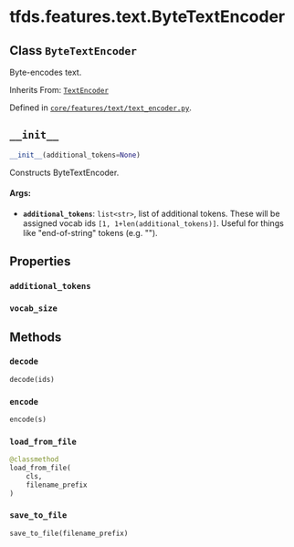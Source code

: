 <div itemscope itemtype="http://developers.google.com/ReferenceObject">
<meta itemprop="name" content="tfds.features.text.ByteTextEncoder" />
<meta itemprop="path" content="Stable" />
<meta itemprop="property" content="additional_tokens"/>
<meta itemprop="property" content="vocab_size"/>
<meta itemprop="property" content="__init__"/>
<meta itemprop="property" content="decode"/>
<meta itemprop="property" content="encode"/>
<meta itemprop="property" content="load_from_file"/>
<meta itemprop="property" content="save_to_file"/>
</div>

# tfds.features.text.ByteTextEncoder

## Class `ByteTextEncoder`

Byte-encodes text.

Inherits From: [`TextEncoder`](../../../tfds/features/text/TextEncoder.md)



Defined in [`core/features/text/text_encoder.py`](https://github.com/tensorflow/datasets/tree/master/tensorflow_datasets/core/features/text/text_encoder.py).

<!-- Placeholder for "Used in" -->


<h2 id="__init__"><code>__init__</code></h2>

``` python
__init__(additional_tokens=None)
```

Constructs ByteTextEncoder.

#### Args:

* <b>`additional_tokens`</b>: `list<str>`, list of additional tokens. These will be
    assigned vocab ids `[1, 1+len(additional_tokens)]`. Useful for things
    like "end-of-string" tokens (e.g. "<EOS>").



## Properties

<h3 id="additional_tokens"><code>additional_tokens</code></h3>



<h3 id="vocab_size"><code>vocab_size</code></h3>





## Methods

<h3 id="decode"><code>decode</code></h3>

``` python
decode(ids)
```



<h3 id="encode"><code>encode</code></h3>

``` python
encode(s)
```



<h3 id="load_from_file"><code>load_from_file</code></h3>

``` python
@classmethod
load_from_file(
    cls,
    filename_prefix
)
```



<h3 id="save_to_file"><code>save_to_file</code></h3>

``` python
save_to_file(filename_prefix)
```





